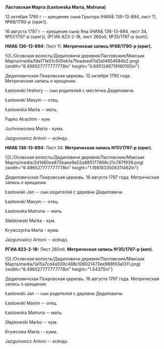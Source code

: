 **Ластовская Марта (Łastowska Marta, Matruna)**

12 октября 1790 г -- крещение сына Грыгора (НИАБ 136-13-894, лист 11,
№68/1790-р (ориг)).

16 августа 1797 г -- крещение сына Яна (НИАБ 136-13-894, лист 34,
№51/1797-р (ориг)), (РГИА 823-2-18, лист 260об, №35/1797-р (коп)).

**НИАБ 136-13-894:** Лист 11. **Метрическая запись №68/1790-р (ориг).**

![](./Осовская волость/Дедиловичи деревня/Ластовские/Максым Марта/media/fda171e51c500eb1e7feadeed11d3a14854584b2.png){width="6.496527777777778in"
height="0.8951246719160105in"}

Дедиловичская Покровская церковь. 12 октября 1790 года. Метрическая
запись о крещении.

Łastowski Hrehory -- сын родителей с местечка Дедиловичи.

Łastowski Maxym -- отец.

Łastowska Marta -- мать.

Papko Atrachim - кум.

Juchnowcowa Marta - кума.

Jazgunowicz Antoni -- ксёндз.

**НИАБ 136-13-894:** Лист 34. **Метрическая запись №51/1797-р (ориг).**

![](./Осовская волость/Дедиловичи деревня/Ластовские/Максым Марта/media/2d1d60ee875baee9a52a885177868c21c787f939.png){width="6.496527777777778in"
height="1.1981933508311462in"}

Дедиловичская Покровская церковь. 16 августа 1797 года. Метрическая
запись о крещении.

Łastowski Jan -- сын родителей с деревни Дедиловичи.

Łastowski Maxym -- отец.

Łastowska Matruna -- мать.

Słabkowski Marka - кум.

Krywczycha Marta - кума.

Jazgunowicz Antoni -- ксёндз.

**РГИА 823-2-18:** Лист 260об. **Метрическая запись №35/1797-р (коп).**

![](./Осовская волость/Дедиловичи деревня/Ластовские/Максым Марта/media/1a15a7cd4a509c488c106021473ee988f63a1311.png){width="6.496527777777778in"
height="1.54375in"}

Дедиловичская Покровская церковь. 16 августа 1797 года. Метрическая
запись о крещении.

Łastowski Jan -- сын родителей с деревни Дедиловичи.

Łastowski Maxim -- отец.

Łastowska Matruna -- мать.

Słapkowski Marko -- кум.

Krywcowa Marta -- кума.

Jazgunowicz Antoni -- ксёндз.
